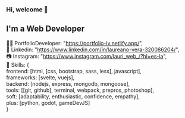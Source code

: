### Hi, welcome 👋
## I'm a Web Developer

  🐱‍💻 PortfolioDeveloper: "https://portfolio-lv.netlify.app/",  
  👔 Linkedin: "https://www.linkedin.com/in/laureano-vera-320086204/",  
  📷 Instagram: "https://www.instagram.com/lauri_web_/?hl=es-la",  
  📘 Skills: {    
          frontend: [html, [css, bootstrap, sass, less], javascript],  
          frameworks: [svelte, vuejs],  
          backend: [nodejs, express, mongodb, mongoose],  
          tools: [[git, github], terminal, webpack, prepros, photoshop],  
          soft: [adaptability, enthusiastic, confidence, empathy],  
          plus: [python, godot, gameDevJS]  
      }
